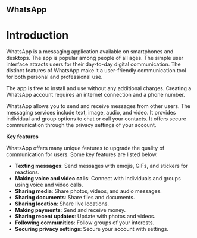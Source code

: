 ## WhatsApp

# Introduction

WhatsApp is a messaging application available on smartphones and desktops. The app is popular among people of all ages. The simple user interface attracts users for their day-to-day digital communication. The distinct features of WhatsApp make it a user-friendly communication tool for both personal and professional use.

The app is free to install and use without any additional charges. Creating a WhatsApp account requires an internet connection and a phone number.

WhatsApp allows you to send and receive messages from other users. The messaging services include text, image, audio, and video. It provides individual and group options to chat or call your contacts. It offers secure communication through the privacy settings of your account.

**Key features**

WhatsApp offers many unique features to upgrade the quality of communication for users. Some key features are listed below.

- **Texting messages**: Send messages with emojis, GIFs, and stickers for reactions.
- **Making voice and video calls**: Connect with individuals and groups using voice and video calls.
- **Sharing media**: Share photos, videos, and audio messages.
- **Sharing documents**: Share files and documents.
- **Sharing location**: Share live locations.
- **Making payments**: Send and receive money.
- **Sharing recent updates**: Update with photos and videos.
- **Following communities**: Follow groups of your interests.
- **Securing privacy settings**: Secure your account with settings.